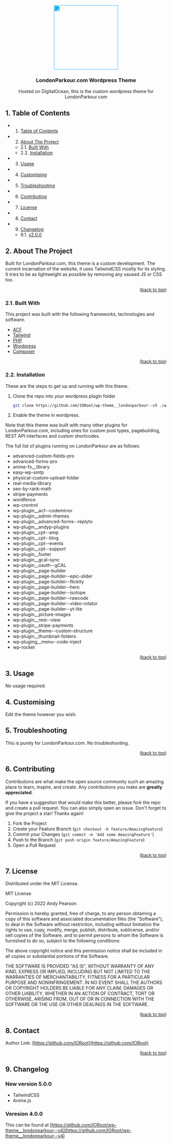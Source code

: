 

<div id="top"></div>

<div align="center">

<div style="filter: invert(55%) sepia(83%) saturate(823%) hue-rotate(171deg) brightness(105%) contrast(94%);">
<img src="https://cdn.jsdelivr.net/npm/@mdi/svg@6.7.96/svg/diving-scuba-flag.svg" style="width:200px;"/>
</div>

<h3 align="center">LondonParkour.com Wordpress Theme</h3>

<p align="center">
    Hosted on DigitalOcean, this is the custom wordpress theme for LondonParkour.com
</p>    
</div>

##  1. <a name='TableofContents'></a>Table of Contents


* 1. [Table of Contents](#TableofContents)
* 2. [About The Project](#AboutTheProject)
	* 2.1. [Built With](#BuiltWith)
	* 2.2. [Installation](#Installation)
* 3. [Usage](#Usage)
* 4. [ Customising](#Customising)
* 5. [Troubleshooting](#Troubleshooting)
* 6. [Contributing](#Contributing)
* 7. [License](#License)
* 8. [Contact](#Contact)
* 9. [Changelog](#Changelog)
	* 9.1. [v2.0.0](#v2.0.0)


##  2. <a name='AboutTheProject'></a>About The Project

Built for LondonParkour.com, this theme is a custom development. The current incarnation of the website, it uses TailwindCSS mostly for its styling.
It tries to be as lightweight as possible by removing any usused JS or CSS too. 

<p align="right">(<a href="#top">back to top</a>)</p>


###  2.1. <a name='BuiltWith'></a>Built With

This project was built with the following frameworks, technologies and software.

* [ACF](https://www.advancedcustomfields.com/)
* [Tailwind](https://www.tailwindcss.com/)
* [PHP](https://php.net/)
* [Wordpress](https://wordpress.org/)
* [Composer](https://getcomposer.org/)

<p align="right">(<a href="#top">back to top</a>)</p>


###  2.2. <a name='Installation'></a>Installation

These are the steps to get up and running with this theme.

1. Clone the repo into your wordpress plugin folder
    ```sh
    git clone https://github.com/IORoot/wp-theme__londonparkour--v5 ./wp-content/themes/parkourlabs
    ```
1. Enable the theme in wordpress.

Note that this theme was built with many other plugins for LondonParkour.com, including ones for custom post types, pagebuilding, REST API interfaces and custom shortcodes.

The full list of plugins running on LondonParkour are as follows:

-  advanced-custom-fields-pro
-  advanced-forms-pro
-  anime-fx__library
-  easy-wp-smtp
-  physical-custom-upload-folder
-  real-media-library
-  seo-by-rank-math
-  stripe-payments
-  wordfence
-  wp-crontrol
-  wp-plugin__acf--codemirror
-  wp-plugin__admin-themes
-  wp-plugin__advanced-forms--replyto
-  wp-plugin__andyp-plugins
-  wp-plugin__cpt--amp
-  wp-plugin__cpt--blog
-  wp-plugin__cpt--events
-  wp-plugin__cpt--support
-  wp-plugin__footer
-  wp-plugin__gcal-sync
-  wp-plugin__oauth--gCAL
-  wp-plugin__page-builder
-  wp-plugin__page-builder--epic-slider
-  wp-plugin__page-builder--flickity
-  wp-plugin__page-builder--hero
-  wp-plugin__page-builder--isotope
-  wp-plugin__page-builder--rawcode
-  wp-plugin__page-builder--video-rotator
-  wp-plugin__page-builder--yt-lite
-  wp-plugin__picture-images
-  wp-plugin__rest--view
-  wp-plugin__stripe-payments
-  wp-plugin__theme--custom-structure
-  wp-plugin__thumbnail-folders
-  wp-pluging__menu--code-inject
-  wp-rocket

<p align="right">(<a href="#top">back to top</a>)</p>



##  3. <a name='Usage'></a>Usage

No usage required.

##  4. <a name='Customising'></a> Customising

Edit the theme however you wish.

##  5. <a name='Troubleshooting'></a>Troubleshooting

This is purely for LondonParkour.com. No troubleshooting.

<p align="right">(<a href="#top">back to top</a>)</p>


##  6. <a name='Contributing'></a>Contributing

Contributions are what make the open source community such an amazing place to learn, inspire, and create. Any contributions you make are **greatly appreciated**.

If you have a suggestion that would make this better, please fork the repo and create a pull request. You can also simply open an issue.
Don't forget to give the project a star! Thanks again!

1. Fork the Project
2. Create your Feature Branch (`git checkout -b feature/AmazingFeature`)
3. Commit your Changes (`git commit -m 'Add some AmazingFeature'`)
4. Push to the Branch (`git push origin feature/AmazingFeature`)
5. Open a Pull Request

<p align="right">(<a href="#top">back to top</a>)</p>



##  7. <a name='License'></a>License

Distributed under the MIT License.

MIT License

Copyright (c) 2022 Andy Pearson

Permission is hereby granted, free of charge, to any person obtaining a copy
of this software and associated documentation files (the "Software"), to deal
in the Software without restriction, including without limitation the rights
to use, copy, modify, merge, publish, distribute, sublicense, and/or sell
copies of the Software, and to permit persons to whom the Software is
furnished to do so, subject to the following conditions:

The above copyright notice and this permission notice shall be included in all
copies or substantial portions of the Software.

THE SOFTWARE IS PROVIDED "AS IS", WITHOUT WARRANTY OF ANY KIND, EXPRESS OR
IMPLIED, INCLUDING BUT NOT LIMITED TO THE WARRANTIES OF MERCHANTABILITY,
FITNESS FOR A PARTICULAR PURPOSE AND NONINFRINGEMENT. IN NO EVENT SHALL THE
AUTHORS OR COPYRIGHT HOLDERS BE LIABLE FOR ANY CLAIM, DAMAGES OR OTHER
LIABILITY, WHETHER IN AN ACTION OF CONTRACT, TORT OR OTHERWISE, ARISING FROM,
OUT OF OR IN CONNECTION WITH THE SOFTWARE OR THE USE OR OTHER DEALINGS IN THE
SOFTWARE.

<p align="right">(<a href="#top">back to top</a>)</p>



##  8. <a name='Contact'></a>Contact

Author Link: [https://github.com/IORoot](https://github.com/IORoot)

<p align="right">(<a href="#top">back to top</a>)</p>

##  9. <a name='Changelog'></a>Changelog

### New version 5.0.0

- TailwindCSS
- Anime.js

### Veresion 4.0.0

This can be found at [https://github.com/IORoot/wp-theme__londonparkour--v4](https://github.com/IORoot/wp-theme__londonparkour--v4)
